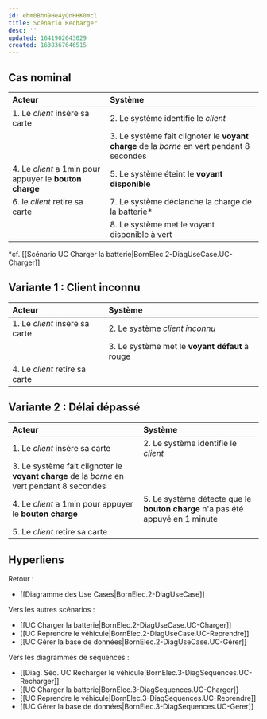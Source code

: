 ```yaml
---
id: ehm0Bhn9He4yQnHHK0mcl
title: Scénario Recharger
desc: ''
updated: 1641902643029
created: 1638367646515
---
```

 
## Cas nominal 

|Acteur|Système|
|:---|:---|
|1. Le _client_ insère sa carte |2. Le système identifie le _client_|
||3. Le système fait clignoter le **voyant charge** de la _borne_ en vert pendant 8 secondes|
|4. Le _client_ a 1min pour appuyer le **bouton charge**|5. Le système éteint le **voyant disponible**|
|6. le _client_ retire sa carte|7. Le système déclanche la charge de la batterie*  |
||8. Le système met le voyant disponible à vert|

*cf. [[Scénario UC Charger la batterie|BornElec.2-DiagUseCase.UC-Charger]]

## Variante 1 : Client inconnu

|Acteur|Système|
|:---|:---|
|1. Le _client_ insère sa carte |2. Le système _client inconnu_|
||3. Le système met le **voyant défaut** à rouge|
|4. Le _client_ retire sa carte||

## Variante 2 : Délai dépassé 

|Acteur|Système|
|:---|:---|
|1. Le _client_ insère sa carte |2. Le système identifie le _client_|
|3. Le système fait clignoter le **voyant charge** de la _borne_ en vert pendant 8 secondes|
|4. Le _client_ a 1min pour appuyer le **bouton charge**|5. Le système détecte que le **bouton charge** n'a pas été appuyé en 1 minute |
|5. Le _client_ retire sa carte||

## Hyperliens 

Retour :
- [[Diagramme des Use Cases|BornElec.2-DiagUseCase]]

Vers les autres scénarios :
- [[UC Charger la batterie|BornElec.2-DiagUseCase.UC-Charger]]
- [[UC Reprendre le véhicule|BornElec.2-DiagUseCase.UC-Reprendre]]
- [[UC Gérer la base de données|BornElec.2-DiagUseCase.UC-Gérer]]

Vers les diagrammes de séquences :
- [[Diag. Séq. UC Recharger le véhicule|BornElec.3-DiagSequences.UC-Recharger]]
- [[UC Charger la batterie|BornElec.3-DiagSequences.UC-Charger]]
- [[UC Reprendre le véhicule|BornElec.3-DiagSequences.UC-Reprendre]]
- [[UC Gérer la base de données|BornElec.3-DiagSequences.UC-Gerer]]